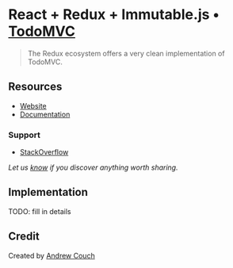 # React + Redux + Immutable.js • [TodoMVC](http://todomvc.com)

> The Redux ecosystem offers a very clean implementation of TodoMVC.


## Resources

- [Website](http://redux.js.org/)
- [Documentation](http://redux.js.org/)

### Support

- [StackOverflow](http://stackoverflow.com/questions/tagged/redux)

*Let us [know](https://github.com/tastejs/todomvc/issues) if you discover anything worth sharing.*


## Implementation

TODO: fill in details

## Credit

Created by [Andrew Couch](http://andrewcou.ch)
